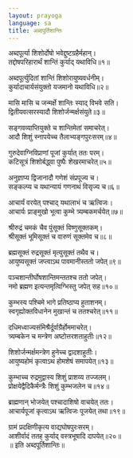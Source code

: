 ```yaml
---
layout: prayoga
language: sa
title: अब्दपूर्तिशान्तिः
---
```



अब्दपूर्त्या शिशोर्दोषो भवेद्दुष्टग्रहैर्महान्।  
तद्दोषपरिहारार्थं शान्तिं कुर्याद् यथाविधि॥१॥

अब्दपूर्त्युदितां शान्तिं शिशोरायुष्यवर्धनीम्।  
कुर्यादाचार्यसंयुक्तो यजमानो यथाविधि॥२॥

मासि मासि च जन्मर्क्षे शान्तिः स्याद् विभवे सति।  
द्वितीयवत्सरस्यादौ शिशोर्जन्मर्क्षसंयुते॥३॥

सङ्गवव्याप्तियुक्ते च शान्तिमेतां समाचरेत्।  
आदौ शिशुं स्नापयेच्च तैलाभ्यङ्गपुरःसरम्॥४॥

गुरुदेवाग्निविप्राणां पूजां कुर्यात् ततः परम्।  
कटिसूत्रं शिशोर्बद्ध्वा पुष्पैः शेखरमाचरेत्॥५॥

अनुज्ञाप्य द्विजानादौ गणेशं संप्रपूज्य च।  
सङ्कल्प्य च यथान्यायं गणनाथं विसृज्य च॥६॥

आचार्यं वरयेत् पश्चाद् यथालाभं च ऋत्विजः।  
आचार्यः प्राङ्मुखो भूत्वा कुम्भे त्र्यम्बकमर्चयेत्॥७॥

श्रीरुद्रं चमकं चैव पुंसूक्तं विष्णुसूक्तकम्।  
श्रीसूक्तं भूमिसूक्तं च वारुणं सूक्तमेव च॥८॥

ब्रह्मसूक्तं रुद्रसूक्तं मृत्युसूक्तं तथैव च।  
आयुष्यसूक्तं जप्त्वाऽथ पावमानीस्ततो जपेत्॥९॥

पञ्चशान्तीर्घोषशान्तिमन्ततश्च ततो जपेत्।  
नमो ब्रह्मण इत्यन्तमृत्विग्भिस्तु जपेत् सह॥१०॥

कुम्भस्य पश्चिमे भागे प्रतिष्ठाप्य हुताशनम्।  
स्वगृह्योक्तविधानेन मुखान्तं च ततश्चरेत्॥११॥

दधिमध्वाज्यसंमिश्रैर्दूर्वाग्रैर्होममाचरेत्।  
त्र्यम्बकेन च मन्त्रेण अष्टोत्तरशताहुतीः॥१२॥

शिशोर्जन्मर्क्षमन्त्रेण हुनेच्च द्वादशाहुतीः।  
आयुष्यहोमं कृत्वाऽथ होमशेषं समापयेत्॥१३॥

कुम्भाच्च रुद्रमुद्वास्य शिशुं प्राशय्य तज्जलम्।  
प्रोक्षयेद्वैदिकैर्मन्त्रैः शिशुं कुम्भजलेन च॥१४॥

ब्राह्मणान् भोजयेत् पश्चादाशिषो वाचयेत् ततः।  
आचार्यपूजां कृत्वाऽथ ऋत्विजः पूजयेत् तथा॥१९॥

ग्रामं प्रदक्षिणीकृत्य वाद्यघोषपुरःसरम्।  
आशीर्वादं ततह् कुर्याद् वस्त्रभूषादि दापयेत्॥२०॥  
॥ इति अब्दपूर्तिशान्तिः॥
